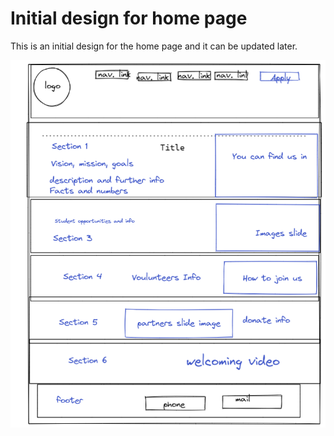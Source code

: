 # Initial design for home page

This is an initial design for the home page and it can be updated later.

![ ](wireframe2.png)

